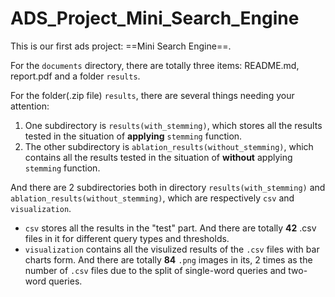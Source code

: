 # ADS_Project_Mini_Search_Engine
This is our first ads project: ==Mini Search Engine==.

For the `documents` directory, there are totally three items: README.md, report.pdf and a folder `results`. 

For the  folder(.zip file) `results`, there are several things needing your attention:

1. One subdirectory is `results(with_stemming)`, which stores all the results tested in the situation of **applying** `stemming` function.
2. The other subdirectory is `ablation_results(without_stemming)`, which contains all the results tested in the situation of **without** applying `stemming` function.

And there are 2 subdirectories both in directory `results(with_stemming)` and  `ablation_results(without_stemming)`, which are respectively `csv` and `visualization`. 

*  `csv` stores all the results in the "test" part. And there are totally **42** .csv files in it for different query types and thresholds.
* `visualization` contains all the visulized results of the `.csv` files with bar charts form. And there are totally **84** `.png` images in its, 2 times as the number of `.csv` files due to the split of single-word queries and two-word queries.
